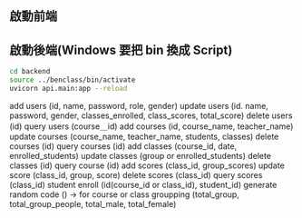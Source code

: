 ## 啟動前端

## 啟動後端(Windows 要把 bin 換成 Script)
```bash
cd backend
source ../benclass/bin/activate
uvicorn api.main:app --reload
```

add users (id, name, password, role, gender)
update users (id. name, password, gender, classes_enrolled, class_scores, total_score)
delete users (id)
query users (course＿id)
add courses (id, course_name, teacher_name)
update courses (course_name, teacher_name, students, classes)
delete courses (id)
query courses (id)
add classes (course_id, date, enrolled_students)
update classes (group or enrolled_students)
delete classes (id)
query course (id)
add scores (class_id, group_scores)
update score (class_id, group, score)
delete scores (class_id)
query scores (class_id)
student enroll (id(course_id or class_id), student_id)
generate random code () -> for course or class
groupping (total_group, total_group_people, total_male, total_female)